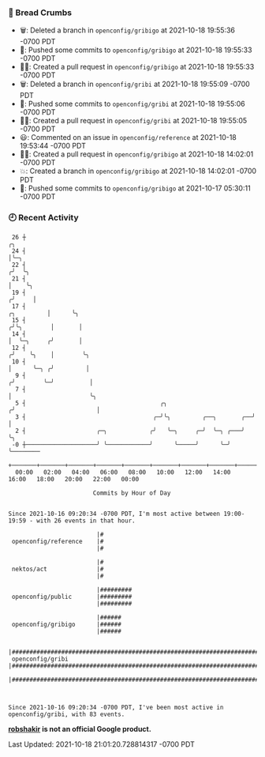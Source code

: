 ### 🍞 Bread Crumbs

 * 🗑: Deleted a branch in `openconfig/gribigo` at 2021-10-18 19:55:36 -0700 PDT
 * 🚢: Pushed some commits to `openconfig/gribigo` at 2021-10-18 19:55:33 -0700 PDT
 * ✍🏼: Created a pull request in `openconfig/gribigo` at 2021-10-18 19:55:33 -0700 PDT
 * 🗑: Deleted a branch in `openconfig/gribi` at 2021-10-18 19:55:09 -0700 PDT
 * 🚢: Pushed some commits to `openconfig/gribi` at 2021-10-18 19:55:06 -0700 PDT
 * ✍🏼: Created a pull request in `openconfig/gribi` at 2021-10-18 19:55:05 -0700 PDT
 * 😃: Commented on an issue in `openconfig/reference` at 2021-10-18 19:53:44 -0700 PDT
 * ✍🏼: Created a pull request in `openconfig/gribigo` at 2021-10-18 14:02:01 -0700 PDT
 * 💥: Created a branch in `openconfig/gribigo` at 2021-10-18 14:02:01 -0700 PDT
 * 🚢: Pushed some commits to `openconfig/gribigo` at 2021-10-17 05:30:11 -0700 PDT

### 🕘 Recent Activity
```
 26 ┼                                                                                 ╭╮
 24 ┤                                                                                 │╰─╮
 22 ┤                                                                                ╭╯  ╰╮
 21 ┤                                                                                │    ╰╮
 19 ┤                                                                               ╭╯     │
 17 ┤                                                                    ╭╮         │      ╰╮
 15 ┤                                                                   ╭╯╰╮        │       │
 14 ┤                                                                   │  ╰─╮     ╭╯       │
 12 ┤                                                                  ╭╯    ╰╮    │        ╰╮
 10 ┤                                                                  │      ╰─╮ ╭╯         │
  9 ┤                                                                 ╭╯        ╰─╯          │
  7 ┤                                                                 │                      ╰╮
  5 ┤                                      ╭╮                        ╭╯                       │
  3 ┤                                    ╭─╯╰╮         ╭──╮       ╭──╯                        │
  2 ┤                    ╭─╮            ╭╯   ╰─╮     ╭─╯  ╰─╮ ╭───╯                           ╰╮
 -0 ┼────────────────────╯ ╰────────────╯      ╰─────╯      ╰─╯                                ╰────────
    +───────+───────+───────+───────+───────+───────+───────+───────+───────+───────+───────+───────+────
  00:00   02:00   04:00   06:00   08:00   10:00   12:00   14:00   16:00   18:00   20:00   22:00   00:00   

						Commits by Hour of Day


Since 2021-10-16 09:20:34 -0700 PDT, I'm most active between 19:00-19:59 - with 26 events in that hour.

```



```
                         |#
 openconfig/reference    |#
                         |#

                         |#
 nektos/act              |#
                         |#

                         |#########
 openconfig/public       |#########
                         |#########

                         |######
 openconfig/gribigo      |######
                         |######

                         |###################################################################################
 openconfig/gribi        |###################################################################################
                         |###################################################################################



Since 2021-10-16 09:20:34 -0700 PDT, I've been most active in openconfig/gribi, with 83 events.

```
**[robshakir](mailto:robjs@google.com) is not an official Google product.**  


Last Updated: 2021-10-18 21:01:20.728814317 -0700 PDT

